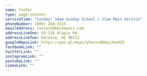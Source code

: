 ```yaml
---
name: footer
type: page-content
serviceTime: "Sunday: 10am Sunday School / 11am Main Service"
phoneNumber: (808) 268-3115
emailAddress: contact@bbchawaii.com
addressLineOne: 59-319 Alapio Rd
addressLineTwo: Haleiwa, HI 96712
googleMapsLink: https://goo.gl/maps/y5ezvvQA6pzJmuH29
facebookLink: ""
twitterLink: ""
instagramLink: ""
youtubeLink: ""
vimeoLink: ""
---
```

